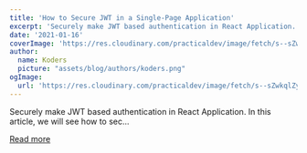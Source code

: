 ```yaml
---
title: 'How to Secure JWT in a Single-Page Application'
excerpt: 'Securely make JWT based authentication in React Application.  In this article, we will see how to sec...'
date: '2021-01-16'
coverImage: 'https://res.cloudinary.com/practicaldev/image/fetch/s--sZwkqlZy--/c_imagga_scale,f_auto,fl_progressive,h_420,q_auto,w_1000/https://dev-to-uploads.s3.amazonaws.com/i/mptfdl348aiko62jaeor.png'
author:
  name: Koders
  picture: "assets/blog/authors/koders.png"
ogImage:
  url: 'https://res.cloudinary.com/practicaldev/image/fetch/s--sZwkqlZy--/c_imagga_scale,f_auto,fl_progressive,h_420,q_auto,w_1000/https://dev-to-uploads.s3.amazonaws.com/i/mptfdl348aiko62jaeor.png'
---
```


Securely make JWT based authentication in React Application.  In this article, we will see how to sec...

[Read more](https://dev.to/nilanth/how-to-secure-jwt-in-a-single-page-application-cko)
